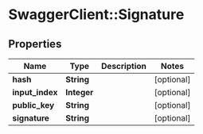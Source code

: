 # SwaggerClient::Signature

## Properties
Name | Type | Description | Notes
------------ | ------------- | ------------- | -------------
**hash** | **String** |  | [optional] 
**input_index** | **Integer** |  | [optional] 
**public_key** | **String** |  | [optional] 
**signature** | **String** |  | [optional] 


